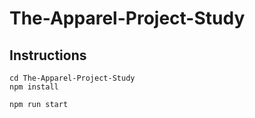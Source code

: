 # The-Apparel-Project-Study

## Instructions
```
cd The-Apparel-Project-Study
npm install

```
```
npm run start

```

